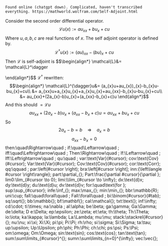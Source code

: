  	Found online (chatgpt down). Complicated, haven't transcribed everything. https://mathworld.wolfram.com/Self-Adjoint.html
Consider the second order differential operator.
$${\mathcal{L}} u(x) := a u_{xx}+b u_{x}+c u$$
Where $u, a, b,c$ are real functions of $x$. The self adjoint operator is defined by.
$$\mathcal{L}^{\dagger}u(x):=(au)_{xx}- (bu)_{x}+cu$$
Then $\mathcal{L}$ is self-adjoint is 
$$\begin{align*}
\mathcal{L}&= \mathcal{L}^\dagger

\end{align*}$$
$\mathcal{L}^{\dagger}$  rewritten:
$$\begin{align*}
\mathcal{L}^{\dagger}u&= (a_{x}u+au_{x})_{x}-b_{x}u-bu_{x}+cu\\
&= a_{xx}u+a_{x}u_{x}+a_{x}u_{x}+au_{xx}-b_{x}u-bu_{x}+cu\\
&= au_{xx}+(2a_{x}-b)u_{x}+(a_{xx}-b_{x}+c)u
\end{align*}$$
And this should $=\mathcal{L}u$
$$au_{xx}+(2a_{x}-b)u_{x}+(a_{xx}-b_{x}+c)u=a u_{xx}+b u_{x}+c u$$
So 
$$2a_{x}-b=b \quad\Rightarrow\quad a_{x}=b$$
$$a_{xx}-b_{x}=0$$
then:\\quad\\Rightarrow\\quad ;
if:\\quad\\Leftarrow\\quad ;
iff:\\quad\\Leftrightarrow\\quad ; 
Then:\\Rightarrow\\quad ; 
If:\\Leftarrow\\quad ; 
Iff:\\Leftrightarrow\\quad ; 
qu:\\quad ; 
var:\\text{Var}(#cursor); 
cov:\\text{Cov}(#cursor); 
Var:\\text{Var}(#cursor); 
Cov:\\text{Cov}(#cursor); 
cor:\\text{Corr}; qq:\\qquad ; 
par:\\left(#cursor \\right); 
bra:\\left[#cursor \\right]; 
inn:{\\left\\langle #cursor \\right\\rangle}; 
part:\\partial_{}; 
Part:\\frac{\\partial #cursor}{\\partial }; 
lim0:\\lim_{#cursor \\to 0}; 
limi:\\\\lim_{#cursor \\to \\infty}; 
dx:\\text{d}x; 
dy:\\text{d}y; 
du:\\text{d}u; 
dv:\\text{d}v; 
for:\\quad\\text{for }; 
sup:\\sup_{#cursor}; 
infe:\\inf_{}; 
max:\\max_{}; 
min:\\min_{}; 
bbr:\\mathbb{R}; 
uni:\\cup; 
fall:\\quad\\forall\\quad ; 
Fall:\\forall\\quad ; 
bi:\\binom{#cursor}{#tab}; sq:\\sqrt{}; 
bb:\\mathbb{}; 
bf:\\mathbf{}; 
cal:\\mathcal{}; 
txt:\\text{}; 
inf:\\infty; 
cd:\\cdot; 
ti:\\times; 
na:\nabla ; 
al:\alpha; 
be:\beta; 
ga:\\gamma; 
Ga:\\Gamma; 
de:\\delta; D
e:\\Delta; 
ep:\\epsilon; 
ze:\\zeta; 
et:\\eta; 
th:\\theta; 
Th:\\Theta; 
io:\\iota; 
ka:\\kappa; 
la:\\lambda; 
La:\\Lambda; 
mu:\\mu; 
stack:\\stackrel{#cursor}{}; 
nu:\nu; 
xi:\\xi; 
Xi:\\Xi; 
pi:\\pi; 
Pi:\\Pi; 
rh:\\rho; 
si:\\sigma; 
Si:\\Sigma; 
ta:\\tau; 
up:\\upsilon; 
Up:\\Upsilon; 
ph:\\phi; 
Ph:\\Phi; 
ch:\\chi; 
ps:\\psi; 
Ps:\\Psi; 
om:\\omega; 
Om:\\Omega; 
sin:\\text{sin}; 
cos:\\text{cos}; 
tan:\\text{tan}; 
sum:\\sum\\limits_{#cursor}^{}; 
sumn:\\sum\\limits_{n=0}^{\\infty}; 
vec:\\vec{};